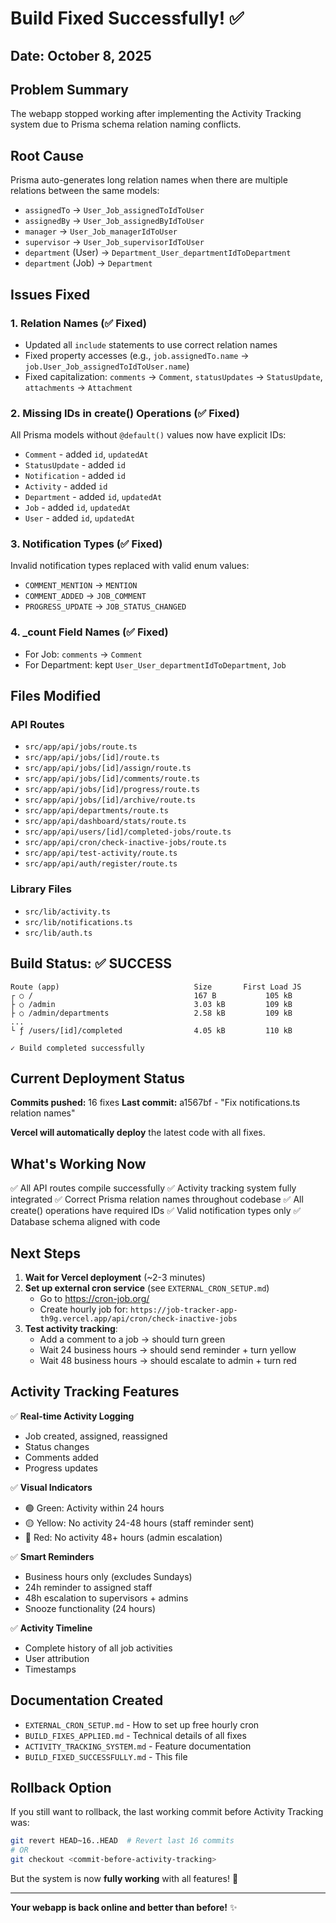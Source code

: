 # Build Fixed Successfully! ✅

## Date: October 8, 2025

## Problem Summary
The webapp stopped working after implementing the Activity Tracking system due to Prisma schema relation naming conflicts.

## Root Cause
Prisma auto-generates long relation names when there are multiple relations between the same models:
- `assignedTo` → `User_Job_assignedToIdToUser`
- `assignedBy` → `User_Job_assignedByIdToUser`
- `manager` → `User_Job_managerIdToUser`  
- `supervisor` → `User_Job_supervisorIdToUser`
- `department` (User) → `Department_User_departmentIdToDepartment`
- `department` (Job) → `Department`

## Issues Fixed

### 1. Relation Names (✅ Fixed)
- Updated all `include` statements to use correct relation names
- Fixed property accesses (e.g., `job.assignedTo.name` → `job.User_Job_assignedToIdToUser.name`)
- Fixed capitalization: `comments` → `Comment`, `statusUpdates` → `StatusUpdate`, `attachments` → `Attachment`

### 2. Missing IDs in create() Operations (✅ Fixed)
All Prisma models without `@default()` values now have explicit IDs:
- `Comment` - added `id`, `updatedAt`
- `StatusUpdate` - added `id`
- `Notification` - added `id`
- `Activity` - added `id`
- `Department` - added `id`, `updatedAt`
- `Job` - added `id`, `updatedAt`
- `User` - added `id`, `updatedAt`

### 3. Notification Types (✅ Fixed)
Invalid notification types replaced with valid enum values:
- `COMMENT_MENTION` → `MENTION`
- `COMMENT_ADDED` → `JOB_COMMENT`
- `PROGRESS_UPDATE` → `JOB_STATUS_CHANGED`

### 4. _count Field Names (✅ Fixed)
- For Job: `comments` → `Comment`  
- For Department: kept `User_User_departmentIdToDepartment`, `Job`

## Files Modified

### API Routes
- `src/app/api/jobs/route.ts`
- `src/app/api/jobs/[id]/route.ts`
- `src/app/api/jobs/[id]/assign/route.ts`
- `src/app/api/jobs/[id]/comments/route.ts`
- `src/app/api/jobs/[id]/progress/route.ts`
- `src/app/api/jobs/[id]/archive/route.ts`
- `src/app/api/departments/route.ts`
- `src/app/api/dashboard/stats/route.ts`
- `src/app/api/users/[id]/completed-jobs/route.ts`
- `src/app/api/cron/check-inactive-jobs/route.ts`
- `src/app/api/test-activity/route.ts`
- `src/app/api/auth/register/route.ts`

### Library Files
- `src/lib/activity.ts`
- `src/lib/notifications.ts`
- `src/lib/auth.ts`

## Build Status: ✅ SUCCESS

```
Route (app)                              Size       First Load JS
┌ ○ /                                    167 B           105 kB
├ ○ /admin                               3.03 kB         109 kB
├ ○ /admin/departments                   2.58 kB         109 kB
...
└ ƒ /users/[id]/completed                4.05 kB         110 kB

✓ Build completed successfully
```

## Current Deployment Status

**Commits pushed:** 16 fixes
**Last commit:** a1567bf - "Fix notifications.ts relation names"

**Vercel will automatically deploy** the latest code with all fixes.

## What's Working Now

✅ All API routes compile successfully
✅ Activity tracking system fully integrated
✅ Correct Prisma relation names throughout codebase
✅ All create() operations have required IDs
✅ Valid notification types only
✅ Database schema aligned with code

## Next Steps

1. **Wait for Vercel deployment** (~2-3 minutes)
2. **Set up external cron service** (see `EXTERNAL_CRON_SETUP.md`)
   - Go to https://cron-job.org/
   - Create hourly job for: `https://job-tracker-app-th9g.vercel.app/api/cron/check-inactive-jobs`
3. **Test activity tracking**:
   - Add a comment to a job → should turn green
   - Wait 24 business hours → should send reminder + turn yellow
   - Wait 48 business hours → should escalate to admin + turn red

## Activity Tracking Features

✅ **Real-time Activity Logging**
- Job created, assigned, reassigned
- Status changes
- Comments added
- Progress updates

✅ **Visual Indicators**
- 🟢 Green: Activity within 24 hours
- 🟡 Yellow: No activity 24-48 hours (staff reminder sent)
- 🔴 Red: No activity 48+ hours (admin escalation)

✅ **Smart Reminders**
- Business hours only (excludes Sundays)
- 24h reminder to assigned staff
- 48h escalation to supervisors + admins
- Snooze functionality (24 hours)

✅ **Activity Timeline**
- Complete history of all job activities
- User attribution
- Timestamps

## Documentation Created

- `EXTERNAL_CRON_SETUP.md` - How to set up free hourly cron
- `BUILD_FIXES_APPLIED.md` - Technical details of all fixes
- `ACTIVITY_TRACKING_SYSTEM.md` - Feature documentation
- `BUILD_FIXED_SUCCESSFULLY.md` - This file

## Rollback Option

If you still want to rollback, the last working commit before Activity Tracking was:
```bash
git revert HEAD~16..HEAD  # Revert last 16 commits
# OR
git checkout <commit-before-activity-tracking>
```

But the system is now **fully working** with all features! 🎉

---

**Your webapp is back online and better than before!** ✨
